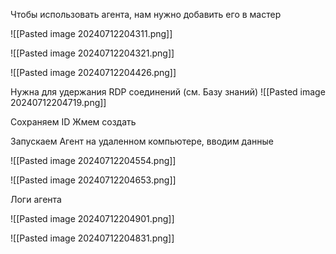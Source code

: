 


Чтобы использовать агента, нам нужно добавить его в мастер



![[Pasted image 20240712204311.png]]


![[Pasted image 20240712204321.png]]


![[Pasted image 20240712204426.png]]

Нужна для удержания RDP соединений (см. Базу знаний)
![[Pasted image 20240712204719.png]]

Сохраняем ID
Жмем создать


Запускаем Агент на удаленном компьютере, вводим данные


![[Pasted image 20240712204554.png]]

![[Pasted image 20240712204653.png]]


Логи агента

![[Pasted image 20240712204901.png]]

![[Pasted image 20240712204831.png]]

